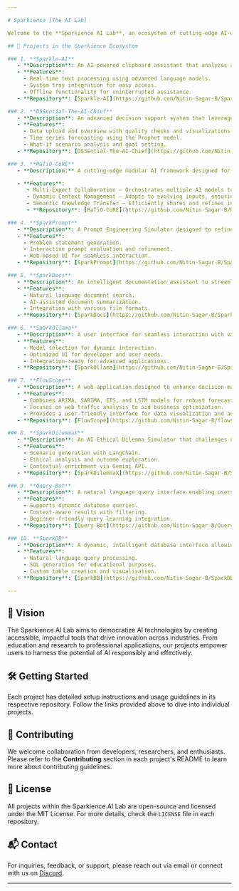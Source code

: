 ```yaml
---

# Sparkience [The AI Lab]

Welcome to the **Sparkience AI Lab**, an ecosystem of cutting-edge AI-driven projects that push the boundaries of innovation, technology, and user experience. This repository serves as the central hub for our collective efforts in developing intelligent, user-centric applications that harness the power of AI, machine learning, and large language models.

## 🚀 Projects in the Sparkience Ecosystem

### 1. **Sparkle-AI**
   - **Description**: An AI-powered clipboard assistant that analyzes and responds to copied text, providing intelligent, context-aware insights.
   - **Features**:
     - Real-time text processing using advanced language models.
     - System tray integration for easy access.
     - Offline functionality for uninterrupted assistance.
   - **Repository**: [Sparkle-AI](https://github.com/Nitin-Sagar-B/Sparkle-AI)

### 2. **DSSential-The-AI-Chief**
   - **Description**: An advanced decision support system that leverages AI, time series forecasting, and scenario analysis to provide businesses with data-driven insights and optimization tools.
   - **Features**:
     - Data upload and overview with quality checks and visualizations.
     - Time series forecasting using the Prophet model.
     - What-if scenario analysis and goal setting.
   - **Repository**: [DSSential-The-AI-Chief](https://github.com/Nitin-Sagar-B/DSSential-The-AI-Chief)

### 3. **RaTiO-CoRE**
   - **Description:** A cutting-edge modular AI framework designed for multi-model collaboration, enabling seamless knowledge transfer, adaptive context management, and dynamic reasoning across diverse language models.

   - **Features**:
      - Multi-Expert Collaboration – Orchestrates multiple AI models to work in synergy for enhanced decision-making.
      - Dynamic Context Management – Adapts to evolving inputs, ensuring coherent and contextually aware responses.
      - Semantic Knowledge Transfer – Efficiently shares and refines information across different AI agents.
      - **Repository**: [RaTiO-CoRE](https://github.com/Nitin-Sagar-B/RaTiO-CoRE)

### 4. **SparkPrompt**
   - **Description**: A Prompt Engineering Simulator designed to refine and evaluate problem statements and prompts. Built with LangChain and Gemini API, SparkPrompt enhances prompt creation with detailed feedback and refinement suggestions.
   - **Features**:
     - Problem statement generation.
     - Interactive prompt evaluation and refinement.
     - Web-based UI for seamless interaction.
   - **Repository**: [SparkPrompt](https://github.com/Nitin-Sagar-B/SparkPrompt)

### 5. **SparkDocs**
   - **Description**: An intelligent documentation assistant to streamline the process of managing and querying technical documents. SparkDocs leverages state-of-the-art NLP for intuitive access to documentation.
   - **Features**:
     - Natural language document search.
     - AI-assisted document summarization.
     - Integration with various file formats.
   - **Repository**: [SparkDocs](https://github.com/Nitin-Sagar-B/SparkDocs)

### 6. **SparkOllama**
   - **Description**: A user interface for seamless interaction with various Ollama models. It focuses on enhancing chat experiences by offering a dark-themed UI, chat history, and real-time message streaming.
   - **Features**:
     - Model selection for dynamic interaction.
     - Optimized UI for developer and user needs.
     - Integration-ready for advanced applications.
   - **Repository**: [SparkOllama](https://github.com/Nitin-Sagar-B/SparkOllama)

### 7. **FlowScope**
   - **Description**: A web application designed to enhance decision-making and prediction accuracy for web traffic analysis using the HybridFlow Forecast Model.
   - **Features**:
     - Combines ARIMA, SARIMA, ETS, and LSTM models for robust forecasting.
     - Focuses on web traffic analysis to aid business optimization.
     - Provides a user-friendly interface for data visualization and analysis.
   - **Repository**: [FlowScope](https://github.com/Nitin-Sagar-B/flowscope) 

### 8. **SparkDilemmaX**
   - **Description**: An AI Ethical Dilemma Simulator that challenges users to make decisions on real-world ethical issues. It uses AI to analyze choices and provide diverse perspectives.
   - **Features**:
     - Scenario generation with LangChain.
     - Ethical analysis and outcome exploration.
     - Contextual enrichment via Gemini API.
   - **Repository**: [SparkDilemmaX](https://github.com/Nitin-Sagar-B/SparkDilemmaX)

### 9. **Query-Bot**
   - **Description**: A natural language query interface enabling users to retrieve, filter, and process data effortlessly. Query-Bot translates human language into actionable queries.
   - **Features**:
     - Supports dynamic database queries.
     - Context-aware results with filtering.
     - Beginner-friendly query learning integration.
   - **Repository**: [Query-Bot](https://github.com/Nitin-Sagar-B/Query-Bot)

### 10. **SparkDB**
   - **Description**: A dynamic, intelligent database interface allowing users to create, query, and visualize custom tables through natural language. Aimed at empowering both technical and non-technical users.
   - **Features**:
     - Natural language query processing.
     - SQL generation for educational purposes.
     - Custom table creation and visualization.
   - **Repository**: [SparkDB](https://github.com/Nitin-Sagar-B/SparkDB)

---
```


## 🌟 Vision
The Sparkience AI Lab aims to democratize AI technologies by creating accessible, impactful tools that drive innovation across industries. From education and research to professional applications, our projects empower users to harness the potential of AI responsibly and effectively.

## 🛠️ Getting Started
Each project has detailed setup instructions and usage guidelines in its respective repository. Follow the links provided above to dive into individual projects.

## 🤝 Contributing
We welcome collaboration from developers, researchers, and enthusiasts. Please refer to the **Contributing** section in each project's README to learn more about contributing guidelines.

## 📄 License
All projects within the Sparkience AI Lab are open-source and licensed under the MIT License. For more details, check the `LICENSE` file in each repository.

## 📬 Contact
For inquiries, feedback, or support, please reach out via email or connect with us on [Discord](https://discord.gg/HKscyfKb).

---
